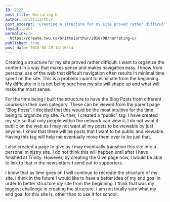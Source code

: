 ```yaml
---
ID: 2225
post_title: Narrating U
author: brittniarthur
post_excerpt: 'Creating a structure for my site proved rather difficult. I want to organize the content in a way that makes sense and makes navigation easy. I know from personal use of the web that difficult navigation often results in minimal... <a href="https://create.twu.ca/brittniarthur/2018/08/narrating-u/">Continue Reading &rarr;</a>'
layout: post
permalink: >
  https://create.twu.ca/brittniarthur/2018/08/narrating-u/
published: true
post_date: 2018-08-29 14:16:14
---
```

<p>Creating a structure for my site proved rather difficult. I want to organize the content in a way that makes sense and makes navigation easy. I know from personal use of the web that difficult navigation often results in minimal time spent on the site. This is a problem I want to eliminate from the beginning. My difficulty in it is not being sure how my site will shape up and what will make the most sense.</p>
<p>For the time being I built the structure to have the Blog Posts from different courses in their own category. These can be viewed from the parent page &#8220;Blog Posts&#8221;. I decided that this would be the most intuitive for the time being to organize my site. Further, I created a &#8220;public&#8221; tag. I have created my site so that only people within the network can view it. I do not want it public on the web as I may not want all my posts to be viewable by just anyone. I know that there will be posts that I want to be public and viewable. Having this tag will help me eventually move them over to be just that.</p>
<p>I also created a page to give as I may eventually transition this site into a personal ministry site. I do not think this will happen until after I have finished at Trinity. However, by creating the Give page now, I would be able to link to that in the newsletters I send out to supporters.</p>
<p>I know that as time goes on I will continue to recreate the structure of my site. I think in the future I would like to have a better idea of my end goal in order to better structure my site from the beginning. I think that was my biggest challenge in creating the structure. I am not totally sure what my end goal for this site is, other than to use it for school.</p>